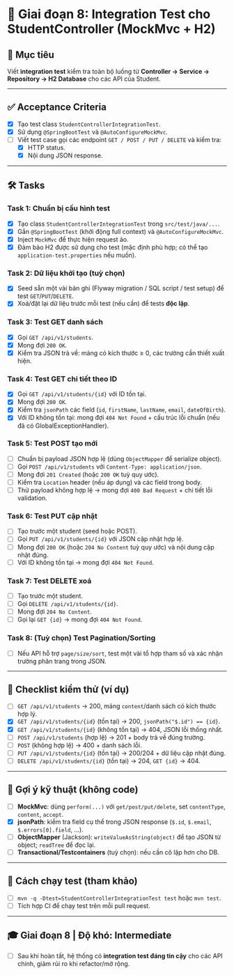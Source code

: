 # 📌 Giai đoạn 8: Integration Test cho StudentController (MockMvc + H2)

## 🎯 Mục tiêu
Viết **integration test** kiểm tra toàn bộ luồng từ **Controller → Service → Repository → H2 Database** cho các API của Student.

---

## ✅ Acceptance Criteria
- [x] Tạo test class `StudentControllerIntegrationTest`.  
- [x] Sử dụng `@SpringBootTest` và `@AutoConfigureMockMvc`.  
- [ ] Viết test case gọi các endpoint `GET / POST / PUT / DELETE` và kiểm tra:  
  - [x] HTTP status.  
  - [x] Nội dung JSON response.  

---

## 🛠️ Tasks

### Task 1: Chuẩn bị cấu hình test
- [x] Tạo class `StudentControllerIntegrationTest` trong `src/test/java/...`.  
- [x] Gắn `@SpringBootTest` (khởi động full context) và `@AutoConfigureMockMvc`.  
- [x] Inject `MockMvc` để thực hiện request ảo.  
- [x] Đảm bảo H2 được sử dụng cho test (mặc định phù hợp; có thể tạo `application-test.properties` nếu muốn).  

### Task 2: Dữ liệu khởi tạo (tuỳ chọn)
- [x] Seed sẵn một vài bản ghi (Flyway migration / SQL script / test setup) để test `GET`/`PUT`/`DELETE`.  
- [x] Xoá/đặt lại dữ liệu trước mỗi test (nếu cần) để tests **độc lập**.  

### Task 3: Test GET danh sách
- [x] Gọi `GET /api/v1/students`.  
- [x] Mong đợi `200 OK`.  
- [x] Kiểm tra JSON trả về: mảng có kích thước ≥ 0, các trường cần thiết xuất hiện.  

### Task 4: Test GET chi tiết theo ID
- [x] Gọi `GET /api/v1/students/{id}` với ID tồn tại.  
- [x] Mong đợi `200 OK`.  
- [x] Kiểm tra `jsonPath` các field (`id`, `firstName`, `lastName`, `email`, `dateOfBirth`).  
- [x] Với ID không tồn tại: mong đợi `404 Not Found` + cấu trúc lỗi chuẩn (nếu đã có GlobalExceptionHandler).  

### Task 5: Test POST tạo mới
- [ ] Chuẩn bị payload JSON hợp lệ (dùng `ObjectMapper` để serialize object).  
- [ ] Gọi `POST /api/v1/students` với `Content-Type: application/json`.  
- [ ] Mong đợi `201 Created` (hoặc `200 OK` tuỳ quy ước).  
- [ ] Kiểm tra `Location` header (nếu áp dụng) và các field trong body.  
- [ ] Thử payload không hợp lệ → mong đợi `400 Bad Request` + chi tiết lỗi validation.  

### Task 6: Test PUT cập nhật
- [ ] Tạo trước một student (seed hoặc POST).  
- [ ] Gọi `PUT /api/v1/students/{id}` với JSON cập nhật hợp lệ.  
- [ ] Mong đợi `200 OK` (hoặc `204 No Content` tuỳ quy ước) và nội dung cập nhật đúng.  
- [ ] Với ID không tồn tại → mong đợi `404 Not Found`.  

### Task 7: Test DELETE xoá
- [ ] Tạo trước một student.  
- [ ] Gọi `DELETE /api/v1/students/{id}`.  
- [ ] Mong đợi `204 No Content`.  
- [ ] Gọi lại `GET {id}` → mong đợi `404 Not Found`.  

### Task 8: (Tuỳ chọn) Test Pagination/Sorting
- [ ] Nếu API hỗ trợ `page/size/sort`, test một vài tổ hợp tham số và xác nhận trường phân trang trong JSON.  

---

## 🧪 Checklist kiểm thử (ví dụ)
- [ ] `GET /api/v1/students` → 200, mảng `content`/danh sách có kích thước hợp lý.  
- [x] `GET /api/v1/students/{id}` (tồn tại) → 200, `jsonPath("$.id") == {id}`.  
- [x] `GET /api/v1/students/{id}` (không tồn tại) → 404, JSON lỗi thống nhất.  
- [ ] `POST /api/v1/students` (hợp lệ) → 201 + body trả về đúng trường.  
- [ ] `POST` (không hợp lệ) → 400 + danh sách lỗi.  
- [ ] `PUT /api/v1/students/{id}` (tồn tại) → 200/204 + dữ liệu cập nhật đúng.  
- [ ] `DELETE /api/v1/students/{id}` (tồn tại) → 204, `GET {id}` → 404.  

---

## 🧰 Gợi ý kỹ thuật (không code)
- [ ] **MockMvc**: dùng `perform(...)` với `get/post/put/delete`, set `contentType`, `content`, `accept`.  
- [x] **jsonPath**: kiểm tra field cụ thể trong JSON response (`$.id`, `$.email`, `$.errors[0].field`, ...).  
- [ ] **ObjectMapper** (Jackson): `writeValueAsString(object)` để tạo JSON từ object; `readTree` để đọc lại.  
- [ ] **Transactional/Testcontainers** (tuỳ chọn): nếu cần cô lập hơn cho DB.  

---

## 🚀 Cách chạy test (tham khảo)
- [ ] `mvn -q -Dtest=StudentControllerIntegrationTest test` hoặc `mvn test`.  
- [ ] Tích hợp CI để chạy test trên mỗi pull request.  

---

## 🎓 Giai đoạn 8 | Độ khó: Intermediate
- [ ] Sau khi hoàn tất, hệ thống có **integration test đáng tin cậy** cho các API chính, giảm rủi ro khi refactor/mở rộng.
